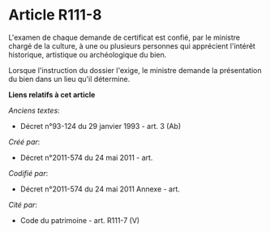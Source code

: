 # Article R111-8

L'examen de chaque demande de certificat est confié, par le ministre chargé de la culture, à une ou plusieurs personnes qui
apprécient l'intérêt historique, artistique ou archéologique du bien.

Lorsque l'instruction du dossier l'exige, le ministre demande la présentation du bien dans un lieu qu'il détermine.

**Liens relatifs à cet article**

_Anciens textes_:

  - Décret n°93-124 du 29 janvier 1993 - art. 3 (Ab)

_Créé par_:

  - Décret n°2011-574 du 24 mai 2011  - art.

_Codifié par_:

  - Décret n°2011-574 du 24 mai 2011 Annexe - art.

_Cité par_:

  - Code du patrimoine - art. R111-7 (V)
